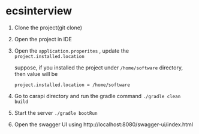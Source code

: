 # ecsinterview


1. Clone the project(git clone)
2. Open the project in IDE
3. Open the `application.properites` , update the `project.installed.location`

   suppose, if you installed the project under `/home/software` directory, then value will be 
   
   `project.installed.location = /home/software`

4. Go to carapi directory and run the gradle command `./gradle clean build`
5. Start the server `./gradle bootRun`
6. Open the swagger UI using http://localhost:8080/swagger-ui/index.html
